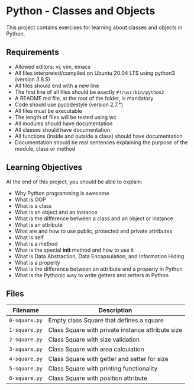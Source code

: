 # Python - Classes and Objects

This project contains exercises for learning about classes and objects in Python.

## Requirements

- Allowed editors: vi, vim, emacs
- All files interpreted/compiled on Ubuntu 20.04 LTS using python3 (version 3.8.5)
- All files should end with a new line
- The first line of all files should be exactly `#!/usr/bin/python3`
- A README.md file, at the root of the folder, is mandatory
- Code should use pycodestyle (version 2.7.*)
- All files must be executable
- The length of files will be tested using wc
- All modules should have documentation
- All classes should have documentation
- All functions (inside and outside a class) should have documentation
- Documentation should be real sentences explaining the purpose of the module, class or method

## Learning Objectives

At the end of this project, you should be able to explain:
- Why Python programming is awesome
- What is OOP
- What is a class
- What is an object and an instance
- What is the difference between a class and an object or instance
- What is an attribute
- What are and how to use public, protected and private attributes
- What is self
- What is a method
- What is the special __init__ method and how to use it
- What is Data Abstraction, Data Encapsulation, and Information Hiding
- What is a property
- What is the difference between an attribute and a property in Python
- What is the Pythonic way to write getters and setters in Python

## Files

| Filename | Description |
|----------|-------------|
| `0-square.py` | Empty class Square that defines a square |
| `1-square.py` | Class Square with private instance attribute size |
| `2-square.py` | Class Square with size validation |
| `3-square.py` | Class Square with area calculation |
| `4-square.py` | Class Square with getter and setter for size |
| `5-square.py` | Class Square with printing functionality |
| `6-square.py` | Class Square with position attribute |
